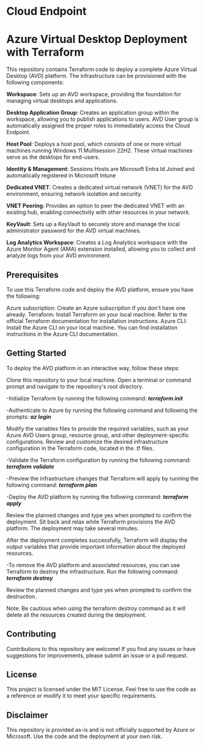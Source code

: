 # Cloud Endpoint
# Azure Virtual Desktop Deployment with Terraform
This repository contains Terraform code to deploy a complete Azure Virtual Desktop (AVD) platform. The infrastructure can be provisioned with the following components:

**Workspace**: Sets up an AVD workspace, providing the foundation for managing virtual desktops and applications.

**Desktop Application Group**: Creates an application group within the workspace, allowing you to publish applications to users. AVD User group is automatically assigned the proper roles to immediately access the Cloud Endpoint.

**Host Pool**: Deploys a host pool, which consists of one or more virtual machines running Windows 11 Multisession 22H2. These virtual machines serve as the desktops for end-users.

**Identity & Management**: Sessions Hosts are Microsoft Entra Id Joined and automatically registered in Microsoft Intune

**Dedicated VNET**: Creates a dedicated virtual network (VNET) for the AVD environment, ensuring network isolation and security.

**VNET Peering**: Provides an option to peer the dedicated VNET with an existing hub, enabling connectivity with other resources in your network.

**KeyVault**: Sets up a KeyVault to securely store and manage the local administrator password for the AVD virtual machines.

**Log Analytics Workspace**: Creates a Log Analytics workspace with the Azure Monitor Agent (AMA) extension installed, allowing you to collect and analyze logs from your AVD environment.

## Prerequisites
To use this Terraform code and deploy the AVD platform, ensure you have the following:

Azure subscription: Create an Azure subscription if you don't have one already.
Terraform: Install Terraform on your local machine. Refer to the official Terraform documentation for installation instructions.
Azure CLI: Install the Azure CLI on your local machine. You can find installation instructions in the Azure CLI documentation.

## Getting Started
To deploy the AVD platform in an interactive way, follow these steps:

Clone this repository to your local machine.
Open a terminal or command prompt and navigate to the repository's root directory.

-Initialize Terraform by running the following command:
**_terraform init_**

-Authenticate to Azure by running the following command and following the prompts:
**_az login_**

Modify the variables files to provide the required variables, such as your Azure AVD Users group, resource group, and other deployment-specific configurations.
Review and customize the desired infrastructure configuration in the Terraform code, located in the .tf files.

-Validate the Terraform configuration by running the following command:
**_terraform validate_**

-Preview the infrastructure changes that Terraform will apply by running the following command:
**_terraform plan_**

-Deploy the AVD platform by running the following command:
**_terraform apply_**

Review the planned changes and type yes when prompted to confirm the deployment.
Sit back and relax while Terraform provisions the AVD platform. The deployment may take several minutes.

After the deployment completes successfully, Terraform will display the output variables that provide important information about the deployed resources.

-To remove the AVD platform and associated resources, you can use Terraform to destroy the infrastructure. Run the following command:
**_terraform destroy_**

Review the planned changes and type yes when prompted to confirm the destruction.

Note: Be cautious when using the terraform destroy command as it will delete all the resources created during the deployment.

## Contributing
Contributions to this repository are welcome! If you find any issues or have suggestions for improvements, please submit an issue or a pull request.

## License
This project is licensed under the MIT License. Feel free to use the code as a reference or modify it to meet your specific requirements.

## Disclaimer
This repository is provided as-is and is not officially supported by Azure or Microsoft. Use the code and the deployment at your own risk.
